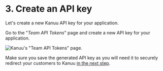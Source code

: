 # 3. Create an API key

Let's create a new Kanuu API key for your application.

Go to the "*Team API Tokens*" page and create a new API key for your application.

![Kanuu's "Team API Tokens" page.](/kanuu_api_key.png)

Make sure you save the generated API key as you will need it to securely redirect your customers to Kanuu [in the next step](./redirect-to-kanuu).
